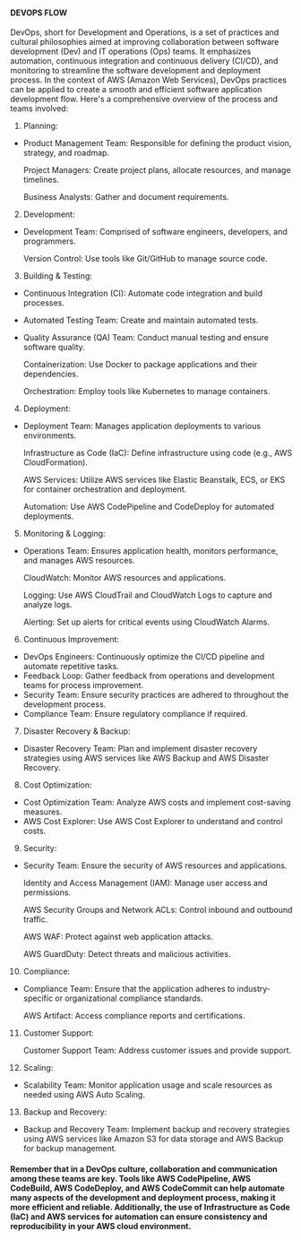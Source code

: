 #### DEVOPS FLOW ####

DevOps, short for Development and Operations, is a set of practices and cultural philosophies aimed at improving collaboration between software development (Dev) and IT operations (Ops) teams. It emphasizes automation, continuous integration and continuous delivery (CI/CD), and monitoring to streamline the software development and deployment process. In the context of AWS (Amazon Web Services), DevOps practices can be applied to create a smooth and efficient software application development flow. Here's a comprehensive overview of the process and teams involved:

1. Planning:

* Product Management Team: Responsible for defining the product vision, strategy, and roadmap.
  
  Project Managers: Create project plans, allocate resources, and manage timelines.
  
  Business Analysts: Gather and document requirements.
  
2. Development:

* Development Team: Comprised of software engineers, developers, and programmers.
  
  Version Control: Use tools like Git/GitHub to manage source code.

3. Building & Testing:

* Continuous Integration (CI): Automate code integration and build processes.
* Automated Testing Team: Create and maintain automated tests.
* Quality Assurance (QA) Team: Conduct manual testing and ensure software quality.
  
  Containerization: Use Docker to package applications and their dependencies.

  Orchestration: Employ tools like Kubernetes to manage containers.

4. Deployment:

* Deployment Team: Manages application deployments to various environments.

  Infrastructure as Code (IaC): Define infrastructure using code (e.g., AWS CloudFormation).
  
  AWS Services: Utilize AWS services like Elastic Beanstalk, ECS, or EKS for container orchestration and deployment.
  
  Automation: Use AWS CodePipeline and CodeDeploy for automated deployments.

5. Monitoring & Logging:

*  Operations Team: Ensures application health, monitors performance, and manages AWS resources.
  
   CloudWatch: Monitor AWS resources and applications.
  
   Logging: Use AWS CloudTrail and CloudWatch Logs to capture and analyze logs.
  
   Alerting: Set up alerts for critical events using CloudWatch Alarms.

6. Continuous Improvement:

* DevOps Engineers: Continuously optimize the CI/CD pipeline and automate repetitive tasks.
* Feedback Loop: Gather feedback from operations and development teams for process improvement.
* Security Team: Ensure security practices are adhered to throughout the development process.
* Compliance Team: Ensure regulatory compliance if required.

7. Disaster Recovery & Backup:

*  Disaster Recovery Team: Plan and implement disaster recovery strategies using AWS services like AWS Backup and AWS Disaster Recovery.

8. Cost Optimization:

* Cost Optimization Team: Analyze AWS costs and implement cost-saving measures.
* AWS Cost Explorer: Use AWS Cost Explorer to understand and control costs.

9. Security:

* Security Team: Ensure the security of AWS resources and applications.
  
  Identity and Access Management (IAM): Manage user access and permissions.

  AWS Security Groups and Network ACLs: Control inbound and outbound traffic.

  AWS WAF: Protect against web application attacks.

  AWS GuardDuty: Detect threats and malicious activities.

10. Compliance:

* Compliance Team: Ensure that the application adheres to industry-specific or organizational compliance standards.

  AWS Artifact: Access compliance reports and certifications.

11. Customer Support:

    Customer Support Team: Address customer issues and provide support.

12. Scaling:

*   Scalability Team: Monitor application usage and scale resources as needed using AWS Auto Scaling.

13. Backup and Recovery:

 *  Backup and Recovery Team: Implement backup and recovery strategies using AWS services like Amazon S3 for data storage and AWS  Backup for backup management.


#### Remember that in a DevOps culture, collaboration and communication among these teams are key. Tools like AWS CodePipeline, AWS CodeBuild, AWS CodeDeploy, and AWS CodeCommit can help automate many aspects of the development and deployment process, making it more efficient and reliable. Additionally, the use of Infrastructure as Code (IaC) and AWS services for automation can ensure consistency and reproducibility in your AWS cloud environment. ####